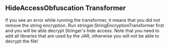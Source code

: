 ## HideAccessObfuscation Transformer
If you see an error while running the transformer, it means that you did not remove the string encryption. Run stringer.StringEncryptionTransformer first and you will be able decrypt Stringer's hide access. Note that you need to add all libraries that are used by the JAR, otherwise you will not be able to decrypt the file!
